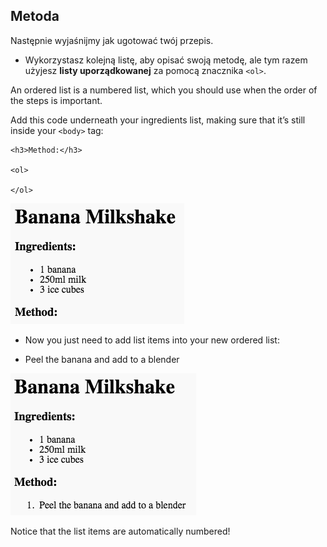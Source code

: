 ## Metoda

Następnie wyjaśnijmy jak ugotować twój przepis.

+ Wykorzystasz kolejną listę, aby opisać swoją metodę, ale tym razem użyjesz **listy uporządkowanej** za pomocą znacznika `<ol>`.

An ordered list is a numbered list, which you should use when the order of the steps is important.

Add this code underneath your ingredients list, making sure that it’s still inside your `<body>` tag:

    <h3>Method:</h3>
    
    <ol>
    
    </ol>
    

![zrzut ekranu](images/recipe-method.png)

+ Now you just need to add list items into your new ordered list:

    <li>Peel the banana and add to a blender</li>
    

![zrzut ekranu](images/recipe-ol.png)

Notice that the list items are automatically numbered!